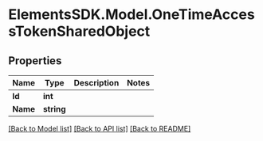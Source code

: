 # ElementsSDK.Model.OneTimeAccessTokenSharedObject

## Properties

Name | Type | Description | Notes
------------ | ------------- | ------------- | -------------
**Id** | **int** |  | 
**Name** | **string** |  | 

[[Back to Model list]](../#documentation-for-models) [[Back to API list]](../#documentation-for-api-endpoints) [[Back to README]](../)

